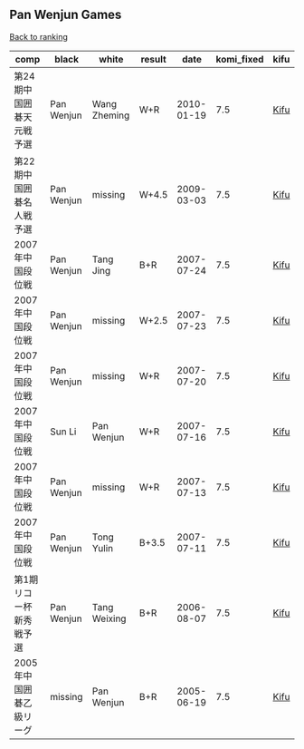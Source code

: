 ## Pan Wenjun Games

[Back to ranking](index.md)




| **comp** | **black** | **white** | **result** | **date** | **komi_fixed** | **kifu** | 
| --- | --- | --- | --- | --- | --- | --- |
| 第24期中国囲碁天元戦予選 | Pan Wenjun | Wang Zheming | W+R | 2010-01-19 | 7.5 | [Kifu](https://kifudepot.net/kifucontents.php?id=mHjOyOO5Fifw5ESDWptumQ%3D%3D) | 
| 第22期中国囲碁名人戦予選 | Pan Wenjun | missing | W+4.5 | 2009-03-03 | 7.5 | [Kifu](https://kifudepot.net/kifucontents.php?id=4nmRXrdiWDWPZNO%2FLwdZ3Q%3D%3D) | 
| 2007年中国段位戦 | Pan Wenjun | Tang Jing | B+R | 2007-07-24 | 7.5 | [Kifu](https://kifudepot.net/kifucontents.php?id=Le0v9xpZjH0dVXYHkqpFOw%3D%3D) | 
| 2007年中国段位戦 | Pan Wenjun | missing | W+2.5 | 2007-07-23 | 7.5 | [Kifu](https://kifudepot.net/kifucontents.php?id=VbDyLXn76umbpuBXjdfIDw%3D%3D) | 
| 2007年中国段位戦 | Pan Wenjun | missing | W+R | 2007-07-20 | 7.5 | [Kifu](https://kifudepot.net/kifucontents.php?id=4SNnQqQGN7QvXMOOrddLRg%3D%3D) | 
| 2007年中国段位戦 | Sun Li | Pan Wenjun | W+R | 2007-07-16 | 7.5 | [Kifu](https://kifudepot.net/kifucontents.php?id=TjQdeOb70TSgvdcBGr2%2Fhg%3D%3D) | 
| 2007年中国段位戦 | Pan Wenjun | missing | W+R | 2007-07-13 | 7.5 | [Kifu](https://kifudepot.net/kifucontents.php?id=Y7%2BuMygL207NsnbWOGenLQ%3D%3D) | 
| 2007年中国段位戦 | Pan Wenjun | Tong Yulin | B+3.5 | 2007-07-11 | 7.5 | [Kifu](https://kifudepot.net/kifucontents.php?id=LkYmSxrS6qBujqUBNCcyUw%3D%3D) | 
| 第1期リコー杯新秀戦予選 | Pan Wenjun | Tang Weixing | B+R | 2006-08-07 | 7.5 | [Kifu](https://kifudepot.net/kifucontents.php?id=pvVYGuBqsYOtAsL9g8LJsA%3D%3D) | 
| 2005年中国囲碁乙級リーグ | missing | Pan Wenjun | B+R | 2005-06-19 | 7.5 | [Kifu](https://kifudepot.net/kifucontents.php?id=IFD0KZ6KpbYeeDIlpQ5hag%3D%3D) |




